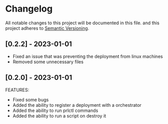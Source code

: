 # Changelog

All notable changes to this project will be documented in this file.
and this project adheres to [Semantic Versioning](https://semver.org/spec/v2.0.0.html).


## [0.2.2] - 2023-01-01

- Fixed an issue that was preventing the deployment from linux machines
- Removed some unnecessary files

## [0.2.0] - 2023-01-01

FEATURES:

- Fixed some bugs
- Added the ability to register a deployment with a orchestrator
- Added the ability to run prlctl commands
- Added the ability to run a script on destroy it
